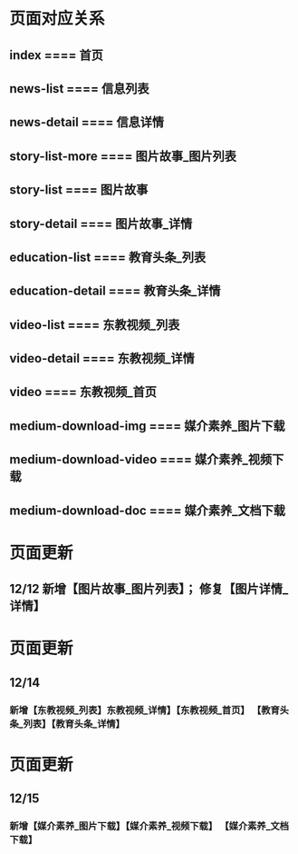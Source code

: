# 页面对应关系

## index              ==== 首页
## news-list          ==== 信息列表
## news-detail        ==== 信息详情
## story-list-more    ==== 图片故事_图片列表
## story-list         ==== 图片故事
## story-detail       ==== 图片故事_详情
## education-list     ==== 教育头条_列表
## education-detail   ==== 教育头条_详情
## video-list         ==== 东教视频_列表
## video-detail       ==== 东教视频_详情
## video              ==== 东教视频_首页
## medium-download-img         ==== 媒介素养_图片下载
## medium-download-video       ==== 媒介素养_视频下载
## medium-download-doc         ==== 媒介素养_文档下载

# 页面更新
## 12/12 新增【图片故事_图片列表】； 修复【图片详情_详情】

# 页面更新
## 12/14 
### 新增【东教视频_列表】东教视频_详情】【东教视频_首页】 【教育头条_列表】【教育头条_详情】 

# 页面更新
## 12/15
### 新增【媒介素养_图片下载】【媒介素养_视频下载】 【媒介素养_文档下载】
